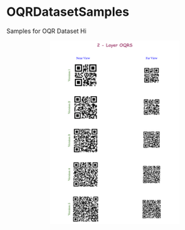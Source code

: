 # OQRDatasetSamples
Samples for OQR Dataset
Hi
<p align="center">
  <img src="./images/2LayerVerticalGithub.svg" alt="Sample" style="max-width: 300px; height: auto;" />
</p>
